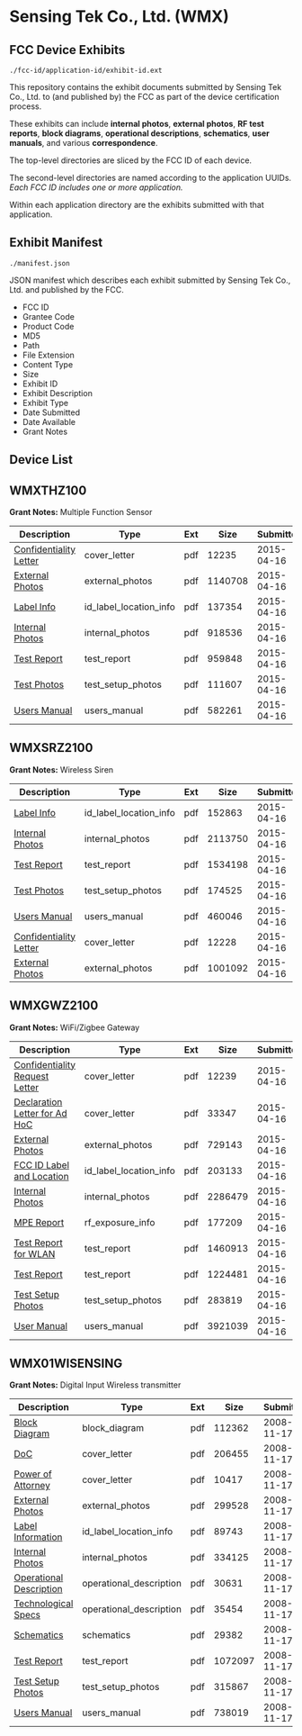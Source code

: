# Sensing Tek Co., Ltd. (WMX)
## FCC Device Exhibits

```
./fcc-id/application-id/exhibit-id.ext
```

This repository contains the exhibit documents submitted by Sensing Tek Co., Ltd. to (and published by) the FCC as part of the device certification process.

These exhibits can include **internal photos**, **external photos**, **RF test reports**, **block diagrams**, **operational descriptions**, **schematics**, **user manuals**, and various **correspondence**.

The top-level directories are sliced by the FCC ID of each device.

The second-level directories are named according to the application UUIDs. *Each FCC ID includes one or more application.*

Within each application directory are the exhibits submitted with that application. 

## Exhibit Manifest

```
./manifest.json
```

JSON manifest which describes each exhibit submitted by Sensing Tek Co., Ltd. and published by the FCC.

- FCC ID
- Grantee Code
- Product Code
- MD5
- Path
- File Extension
- Content Type
- Size
- Exhibit ID
- Exhibit Description
- Exhibit Type
- Date Submitted
- Date Available
- Grant Notes

## Device List
## WMXTHZ100
**Grant Notes:** Multiple Function Sensor

| Description | Type | Ext | Size | Submitted | Available |
| ----------- | ---- | --- | ---- | --------- | --------- |
| [Confidentiality Letter](WMXTHZ100/c0f913cca3dd18e0794e815a5a8fed37/2586618.pdf) | cover_letter | pdf | 12235 | 2015-04-16 | 2015-04-16 |
| [External Photos](WMXTHZ100/c0f913cca3dd18e0794e815a5a8fed37/2586615.pdf) | external_photos | pdf | 1140708 | 2015-04-16 | 2015-04-16 |
| [Label Info](WMXTHZ100/c0f913cca3dd18e0794e815a5a8fed37/2586617.pdf) | id_label_location_info | pdf | 137354 | 2015-04-16 | 2015-04-16 |
| [Internal Photos](WMXTHZ100/c0f913cca3dd18e0794e815a5a8fed37/2586616.pdf) | internal_photos | pdf | 918536 | 2015-04-16 | 2015-04-16 |
| [Test Report](WMXTHZ100/c0f913cca3dd18e0794e815a5a8fed37/2586614.pdf) | test_report | pdf | 959848 | 2015-04-16 | 2015-04-16 |
| [Test Photos](WMXTHZ100/c0f913cca3dd18e0794e815a5a8fed37/2586619.pdf) | test_setup_photos | pdf | 111607 | 2015-04-16 | 2015-04-16 |
| [Users Manual](WMXTHZ100/c0f913cca3dd18e0794e815a5a8fed37/2586620.pdf) | users_manual | pdf | 582261 | 2015-04-16 | 2015-04-16 |
## WMXSRZ2100
**Grant Notes:** Wireless Siren

| Description | Type | Ext | Size | Submitted | Available |
| ----------- | ---- | --- | ---- | --------- | --------- |
| [Label Info](WMXSRZ2100/7fcd112bc60e45799f9162887b57a95c/2586603.pdf) | id_label_location_info | pdf | 152863 | 2015-04-16 | 2015-04-16 |
| [Internal Photos](WMXSRZ2100/7fcd112bc60e45799f9162887b57a95c/2586602.pdf) | internal_photos | pdf | 2113750 | 2015-04-16 | 2015-04-16 |
| [Test Report](WMXSRZ2100/7fcd112bc60e45799f9162887b57a95c/2586600.pdf) | test_report | pdf | 1534198 | 2015-04-16 | 2015-04-16 |
| [Test Photos](WMXSRZ2100/7fcd112bc60e45799f9162887b57a95c/2586605.pdf) | test_setup_photos | pdf | 174525 | 2015-04-16 | 2015-04-16 |
| [Users Manual](WMXSRZ2100/7fcd112bc60e45799f9162887b57a95c/2586606.pdf) | users_manual | pdf | 460046 | 2015-04-16 | 2015-04-16 |
| [Confidentiality Letter](WMXSRZ2100/7fcd112bc60e45799f9162887b57a95c/2586604.pdf) | cover_letter | pdf | 12228 | 2015-04-16 | 2015-04-16 |
| [External Photos](WMXSRZ2100/7fcd112bc60e45799f9162887b57a95c/2586601.pdf) | external_photos | pdf | 1001092 | 2015-04-16 | 2015-04-16 |
## WMXGWZ2100
**Grant Notes:** WiFi/Zigbee Gateway

| Description | Type | Ext | Size | Submitted | Available |
| ----------- | ---- | --- | ---- | --------- | --------- |
| [Confidentiality Request Letter](WMXGWZ2100/504013f782533da7c86d0ff017bb792e/2586221.pdf) | cover_letter | pdf | 12239 | 2015-04-16 | 2015-04-16 |
| [Declaration Letter for Ad HoC](WMXGWZ2100/504013f782533da7c86d0ff017bb792e/2586222.pdf) | cover_letter | pdf | 33347 | 2015-04-16 | 2015-04-16 |
| [External Photos](WMXGWZ2100/504013f782533da7c86d0ff017bb792e/2586223.pdf) | external_photos | pdf | 729143 | 2015-04-16 | 2015-04-16 |
| [FCC ID Label and Location](WMXGWZ2100/504013f782533da7c86d0ff017bb792e/2586226.pdf) | id_label_location_info | pdf | 203133 | 2015-04-16 | 2015-04-16 |
| [Internal Photos](WMXGWZ2100/504013f782533da7c86d0ff017bb792e/2586225.pdf) | internal_photos | pdf | 2286479 | 2015-04-16 | 2015-04-16 |
| [MPE Report](WMXGWZ2100/504013f782533da7c86d0ff017bb792e/2586233.pdf) | rf_exposure_info | pdf | 177209 | 2015-04-16 | 2015-04-16 |
| [Test Report for WLAN](WMXGWZ2100/504013f782533da7c86d0ff017bb792e/2586227.pdf) | test_report | pdf | 1460913 | 2015-04-16 | 2015-04-16 |
| [Test Report](WMXGWZ2100/504013f782533da7c86d0ff017bb792e/2586230.pdf) | test_report | pdf | 1224481 | 2015-04-16 | 2015-04-16 |
| [Test Setup Photos](WMXGWZ2100/504013f782533da7c86d0ff017bb792e/2586232.pdf) | test_setup_photos | pdf | 283819 | 2015-04-16 | 2015-04-16 |
| [User Manual](WMXGWZ2100/504013f782533da7c86d0ff017bb792e/2586234.pdf) | users_manual | pdf | 3921039 | 2015-04-16 | 2015-04-16 |
## WMX01WISENSING
**Grant Notes:** Digital Input Wireless transmitter

| Description | Type | Ext | Size | Submitted | Available |
| ----------- | ---- | --- | ---- | --------- | --------- |
| [Block Diagram](WMX01WISENSING/e7b38ede6fb8a123e67d6fd8cdbdc46a/1031384.pdf) | block_diagram | pdf | 112362 | 2008-11-17 | 2008-11-17 |
| [DoC](WMX01WISENSING/e7b38ede6fb8a123e67d6fd8cdbdc46a/1031385.pdf) | cover_letter | pdf | 206455 | 2008-11-17 | 2008-11-17 |
| [Power of Attorney](WMX01WISENSING/e7b38ede6fb8a123e67d6fd8cdbdc46a/1031392.pdf) | cover_letter | pdf | 10417 | 2008-11-17 | 2008-11-17 |
| [External Photos](WMX01WISENSING/e7b38ede6fb8a123e67d6fd8cdbdc46a/1031389.pdf) | external_photos | pdf | 299528 | 2008-11-17 | 2008-11-17 |
| [Label Information](WMX01WISENSING/e7b38ede6fb8a123e67d6fd8cdbdc46a/1031386.pdf) | id_label_location_info | pdf | 89743 | 2008-11-17 | 2008-11-17 |
| [Internal Photos](WMX01WISENSING/e7b38ede6fb8a123e67d6fd8cdbdc46a/1031390.pdf) | internal_photos | pdf | 334125 | 2008-11-17 | 2008-11-17 |
| [Operational Description](WMX01WISENSING/e7b38ede6fb8a123e67d6fd8cdbdc46a/1031388.pdf) | operational_description | pdf | 30631 | 2008-11-17 | 2008-11-17 |
| [Technological Specs](WMX01WISENSING/e7b38ede6fb8a123e67d6fd8cdbdc46a/1031394.pdf) | operational_description | pdf | 35454 | 2008-11-17 | 2008-11-17 |
| [Schematics](WMX01WISENSING/e7b38ede6fb8a123e67d6fd8cdbdc46a/1031393.pdf) | schematics | pdf | 29382 | 2008-11-17 | 2008-11-17 |
| [Test Report](WMX01WISENSING/e7b38ede6fb8a123e67d6fd8cdbdc46a/1031387.pdf) | test_report | pdf | 1072097 | 2008-11-17 | 2008-11-17 |
| [Test Setup Photos](WMX01WISENSING/e7b38ede6fb8a123e67d6fd8cdbdc46a/1031391.pdf) | test_setup_photos | pdf | 315867 | 2008-11-17 | 2008-11-17 |
| [Users Manual](WMX01WISENSING/e7b38ede6fb8a123e67d6fd8cdbdc46a/1031395.pdf) | users_manual | pdf | 738019 | 2008-11-17 | 2008-11-17 |
